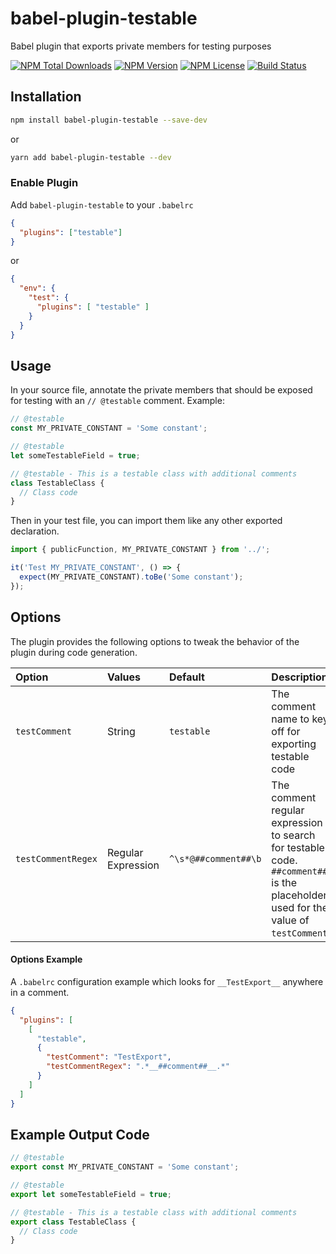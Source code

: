 # babel-plugin-testable

Babel plugin that exports private members for testing purposes

[![NPM Total Downloads][icon-npm-total-downloads]][link-npm]
[![NPM Version][icon-npm-version]][link-npm]
[![NPM License][icon-npm-license]][link-npm]
[![Build Status][icon-build-status]][link-build]

## Installation

```sh
npm install babel-plugin-testable --save-dev
```
or
```sh
yarn add babel-plugin-testable --dev
```

### Enable Plugin

Add `babel-plugin-testable` to your `.babelrc`

```json
{
  "plugins": ["testable"]
}
```
or 
```json
{
  "env": {
    "test": {
      "plugins": [ "testable" ]
    }
  }
}
```

## Usage

In your source file, annotate the private members that should be exposed for testing with an `// @testable` comment. Example:

```javascript
// @testable
const MY_PRIVATE_CONSTANT = 'Some constant';

// @testable
let someTestableField = true;

// @testable - This is a testable class with additional comments
class TestableClass {
  // Class code
}
```

Then in your test file, you can import them like any other exported 
declaration.

```javascript
import { publicFunction, MY_PRIVATE_CONSTANT } from '../';

it('Test MY_PRIVATE_CONSTANT', () => {
  expect(MY_PRIVATE_CONSTANT).toBe('Some constant');
});
```

## Options

The plugin provides the following options to tweak the behavior of the plugin during code generation.

| Option | Values | Default | Description  |
| :--- | :--- | :--- | :--- |
| `testComment` | String | `testable` | The comment name to key off for exporting testable code |
| `testCommentRegex` | Regular Expression | `^\s*@##comment##\b` | The comment regular expression to search for testable code. `##comment##` is the placeholder used for the value of `testComment`. |

#### Options Example

A `.babelrc` configuration example which looks for `__TestExport__` anywhere in a comment.

```json
{
  "plugins": [
    [ 
      "testable", 
      {
        "testComment": "TestExport",
        "testCommentRegex": ".*__##comment##__.*"
      }
    ]
  ]
}
```

## Example Output Code

```javascript
// @testable
export const MY_PRIVATE_CONSTANT = 'Some constant';

// @testable
export let someTestableField = true;

// @testable - This is a testable class with additional comments
export class TestableClass {
  // Class code
}
```

[icon-npm-total-downloads]: https://img.shields.io/npm/dt/babel-plugin-testable.svg
[icon-npm-version]: https://img.shields.io/npm/v/babel-plugin-testable.svg
[icon-npm-license]: https://img.shields.io/npm/l/babel-plugin-testable.svg
[icon-build-status]: https://travis-ci.com/JetClosing/babel-plugin-testable.svg?branch=master

[link-npm]: https://www.npmjs.com/package/babel-plugin-testable
[link-build]: https://travis-ci.com/JetClosing/babel-plugin-testable
